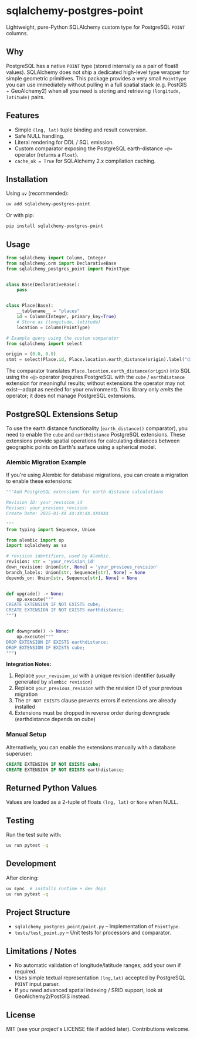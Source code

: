 sqlalchemy-postgres-point
=========================

Lightweight, pure-Python SQLAlchemy custom type for PostgreSQL `POINT` columns.

Why
----

PostgreSQL has a native `POINT` type (stored internally as a pair of float8 values). SQLAlchemy does not ship a dedicated high-level type wrapper for simple geometric primitives. This package provides a very small `PointType` you can use immediately without pulling in a full spatial stack (e.g. PostGIS + GeoAlchemy2) when all you need is storing and retrieving `(longitude, latitude)` pairs.

Features
--------

* Simple `(lng, lat)` tuple binding and result conversion.
* Safe NULL handling.
* Literal rendering for DDL / SQL emission.
* Custom comparator exposing the PostgreSQL earth-distance `<@>` operator (returns a `Float`).
* `cache_ok = True` for SQLAlchemy 2.x compilation caching.

Installation
------------

Using `uv` (recommended):

```bash
uv add sqlalchemy-postgres-point
```

Or with pip:

```bash
pip install sqlalchemy-postgres-point
```

Usage
-----

```python
from sqlalchemy import Column, Integer
from sqlalchemy.orm import DeclarativeBase
from sqlalchemy_postgres_point import PointType


class Base(DeclarativeBase):
	pass


class Place(Base):
    __tablename__ = "places"
    id = Column(Integer, primary_key=True)
    # Store as (longitude, latitude)
    location = Column(PointType)

# Example query using the custom comparator
from sqlalchemy import select

origin = (0.0, 0.0)
stmt = select(Place.id, Place.location.earth_distance(origin).label("dist"))
```

The comparator translates `Place.location.earth_distance(origin)` into SQL using the `<@>` operator (requires PostgreSQL with the `cube` / `earthdistance` extension for meaningful results; without extensions the operator may not exist—adapt as needed for your environment). This library only *emits* the operator; it does not manage PostgreSQL extensions.

PostgreSQL Extensions Setup
---------------------------

To use the earth distance functionality (`earth_distance()` comparator), you need to enable the `cube` and `earthdistance` PostgreSQL extensions. These extensions provide spatial operations for calculating distances between geographic points on Earth's surface using a spherical model.

### Alembic Migration Example

If you're using Alembic for database migrations, you can create a migration to enable these extensions:

```python
"""Add PostgreSQL extensions for earth distance calculations

Revision ID: your_revision_id
Revises: your_previous_revision
Create Date: 2025-01-XX XX:XX:XX.XXXXXX

"""
from typing import Sequence, Union

from alembic import op
import sqlalchemy as sa

# revision identifiers, used by Alembic.
revision: str = 'your_revision_id'
down_revision: Union[str, None] = 'your_previous_revision'
branch_labels: Union[str, Sequence[str], None] = None
depends_on: Union[str, Sequence[str], None] = None


def upgrade() -> None:
    op.execute("""
CREATE EXTENSION IF NOT EXISTS cube;
CREATE EXTENSION IF NOT EXISTS earthdistance;
""")


def downgrade() -> None:
    op.execute("""
DROP EXTENSION IF EXISTS earthdistance;
DROP EXTENSION IF EXISTS cube;
""")
```

**Integration Notes:**

1. Replace `your_revision_id` with a unique revision identifier (usually generated by `alembic revision`)
2. Replace `your_previous_revision` with the revision ID of your previous migration
3. The `IF NOT EXISTS` clause prevents errors if extensions are already installed
4. Extensions must be dropped in reverse order during downgrade (earthdistance depends on cube)

### Manual Setup

Alternatively, you can enable the extensions manually with a database superuser:

```sql
CREATE EXTENSION IF NOT EXISTS cube;
CREATE EXTENSION IF NOT EXISTS earthdistance;
```

Returned Python Values
----------------------

Values are loaded as a 2-tuple of floats `(lng, lat)` or `None` when NULL.

Testing
-------

Run the test suite with:

```bash
uv run pytest -q
```

Development
-----------

After cloning:

```bash
uv sync  # installs runtime + dev deps
uv run pytest -q
```

Project Structure
-----------------

* `sqlalchemy_postgres_point/point.py` – Implementation of `PointType`.
* `tests/test_point.py` – Unit tests for processors and comparator.

Limitations / Notes
-------------------

* No automatic validation of longitude/latitude ranges; add your own if required.
* Uses simple textual representation `(lng,lat)` accepted by PostgreSQL `POINT` input parser.
* If you need advanced spatial indexing / SRID support, look at GeoAlchemy2/PostGIS instead.

License
-------

MIT (see your project's LICENSE file if added later). Contributions welcome.

